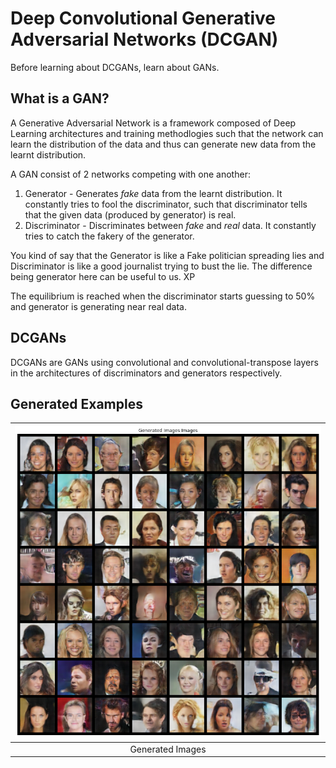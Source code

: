 # Deep Convolutional Generative Adversarial Networks (DCGAN)
Before learning about DCGANs, learn about GANs.

## What is a GAN?
A Generative Adversarial Network is a framework composed of Deep Learning architectures and training methodlogies such that the network can learn the distribution of the data and thus can generate new data from the learnt distribution.

A GAN consist of 2 networks competing with one another:
1. Generator - Generates *fake* data from the learnt distribution. It constantly tries to fool the discriminator, such that discriminator tells that the given data (produced by generator) is real.
2. Discriminator - Discriminates between *fake* and *real* data. It constantly tries to catch the fakery of the generator.

You kind of say that the Generator is like a Fake politician spreading lies and Discriminator is like a good journalist trying to bust the lie. The difference being generator here can be useful to us. XP

The equilibrium is reached when the discriminator starts guessing to 50% and generator is generating near real data.

## DCGANs
DCGANs are GANs using convolutional and convolutional-transpose layers in the architectures of discriminators and generators respectively.

## Generated Examples

|![](./imgs/generated_examples.png)|
|:--:|
|Generated Images|

